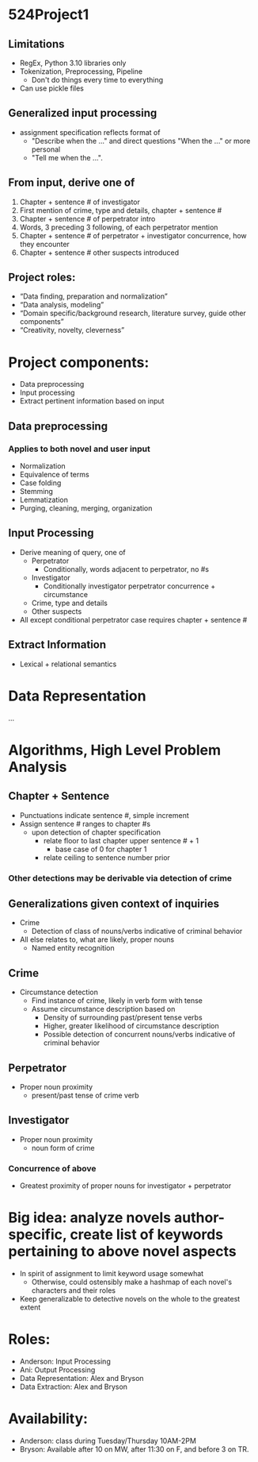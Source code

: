 # 524Project1

## Limitations
- RegEx, Python 3.10 libraries only
- Tokenization, Preprocessing, Pipeline
    * Don't do things every time to everything
- Can use pickle files

## Generalized input processing
* assignment specification reflects format of
    - "Describe when the ..." and direct questions "When the ..." or more personal 
    - "Tell me when the ...".

## From input, derive one of
1. Chapter + sentence # of investigator
2. First mention of crime, type and details, chapter + sentence #
3. Chapter + sentence # of perpetrator intro
4. Words, 3 preceding 3 following, of each perpetrator mention
5. Chapter + sentence # of perpetrator + investigator concurrence, how they encounter
6. Chapter + sentence # other suspects introduced

## Project roles:
- “Data finding, preparation and normalization”
- “Data analysis, modeling”
- “Domain specific/background research, literature survey, guide other components”
- “Creativity, novelty, cleverness”

# Project components:
- Data preprocessing
- Input processing
- Extract pertinent information based on input
	
## Data preprocessing
### Applies to both novel and user input
- Normalization
- Equivalence of terms
- Case folding
- Stemming
- Lemmatization
- Purging, cleaning, merging, organization

## Input Processing
- Derive meaning of query, one of
    * Perpetrator
        * Conditionally, words adjacent to perpetrator, no #s
    * Investigator
        * Conditionally investigator perpetrator concurrence + circumstance
    * Crime, type and details
    * Other suspects
- All except conditional perpetrator case requires chapter + sentence #

## Extract Information
- Lexical + relational semantics

# Data Representation
...

# Algorithms, High Level Problem Analysis

## Chapter + Sentence #
- Punctuations indicate sentence #, simple increment
- Assign sentence # ranges to chapter #s
    * upon detection of chapter specification
        * relate floor to last chapter upper sentence # + 1
            * base case of 0 for chapter 1
        * relate ceiling to sentence number prior

### Other detections may be derivable via detection of crime

## Generalizations given context of inquiries
- Crime
    * Detection of class of nouns/verbs indicative of criminal behavior
- All else relates to, what are likely, proper nouns
    * Named entity recognition

## Crime
- Circumstance detection
    * Find instance of crime, likely in verb form with tense
    * Assume circumstance description based on
        * Density of surrounding past/present tense verbs
        * Higher, greater likelihood of circumstance description
        * Possible detection of concurrent nouns/verbs indicative of criminal behavior


## Perpetrator
- Proper noun proximity
    * present/past tense of crime verb

## Investigator
- Proper noun proximity
    * noun form of crime

### Concurrence of above
- Greatest proximity of proper nouns for investigator + perpetrator

# Big idea: analyze novels author-specific, create list of keywords pertaining to above novel aspects
- In spirit of assignment to limit keyword usage somewhat
    * Otherwise, could ostensibly make a hashmap of each novel's characters and their roles
- Keep generalizable to detective novels on the whole to the greatest extent

# Roles:
- Anderson: Input Processing
- Ani: Output Processing
- Data Representation: Alex and Bryson
- Data Extraction: Alex and Bryson

# Availability:
- Anderson: class during Tuesday/Thursday 10AM-2PM
- Bryson: Available after 10 on MW, after 11:30 on F, and before 3 on TR.

